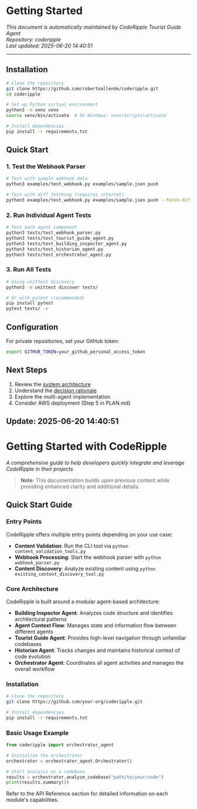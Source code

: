 # Getting Started

*This document is automatically maintained by CodeRipple Tourist Guide Agent*  
*Repository: coderipple*  
*Last updated: 2025-06-20 14:40:51*

---

## Installation

```bash
# Clone the repository
git clone https://github.com/robertoallende/coderipple.git
cd coderipple

# Set up Python virtual environment
python3 -m venv venv
source venv/bin/activate  # On Windows: venv\Scripts\activate

# Install dependencies
pip install -r requirements.txt
```

## Quick Start

### 1. Test the Webhook Parser
```bash
# Test with sample webhook data
python3 examples/test_webhook.py examples/sample.json push

# Test with diff fetching (requires internet)
python3 examples/test_webhook.py examples/sample.json push --fetch-diff
```

### 2. Run Individual Agent Tests
```bash
# Test each agent component
python3 tests/test_webhook_parser.py
python3 tests/test_tourist_guide_agent.py
python3 tests/test_building_inspector_agent.py
python3 tests/test_historian_agent.py
python3 tests/test_orchestrator_agent.py
```

### 3. Run All Tests
```bash
# Using unittest discovery
python3 -m unittest discover tests/

# Or with pytest (recommended)
pip install pytest
pytest tests/ -v
```

## Configuration

For private repositories, set your GitHub token:
```bash
export GITHUB_TOKEN=your_github_personal_access_token
```

## Next Steps

1. Review the [system architecture](system/architecture.md)
2. Understand the [decision rationale](decisions/architecture_decisions.md)
3. Explore the multi-agent implementation
4. Consider AWS deployment (Step 5 in PLAN.md)


## Update: 2025-06-20 14:40:51

# Getting Started with CodeRipple

*A comprehensive guide to help developers quickly integrate and leverage CodeRipple in their projects*

> **Note**: This documentation builds upon previous content while providing enhanced clarity and additional details.

## Quick Start Guide

### Entry Points

CodeRipple offers multiple entry points depending on your use case:

- **Content Validation**: Run the CLI tool via `python content_validation_tools.py`
- **Webhook Processing**: Start the webhook parser with `python webhook_parser.py`
- **Content Discovery**: Analyze existing content using `python existing_content_discovery_tool.py`

### Core Architecture

CodeRipple is built around a modular agent-based architecture:

- **Building Inspector Agent**: Analyzes code structure and identifies architectural patterns
- **Agent Context Flow**: Manages state and information flow between different agents
- **Tourist Guide Agent**: Provides high-level navigation through unfamiliar codebases
- **Historian Agent**: Tracks changes and maintains historical context of code evolution
- **Orchestrator Agent**: Coordinates all agent activities and manages the overall workflow

### Installation

```bash
# Clone the repository
git clone https://github.com/your-org/coderipple.git

# Install dependencies
pip install -r requirements.txt
```

### Basic Usage Example

```python
from coderipple import orchestrator_agent

# Initialize the orchestrator
orchestrator = orchestrator_agent.Orchestrator()

# Start analysis on a codebase
results = orchestrator.analyze_codebase("path/to/your/code")
print(results.summary())
```

Refer to the API Reference section for detailed information on each module's capabilities.